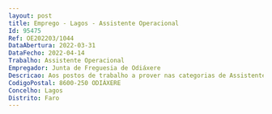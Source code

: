 ```yaml
--- 
layout: post
title: Emprego - Lagos - Assistente Operacional
Id: 95475
Ref: OE202203/1044
DataAbertura: 2022-03-31
DataFecho: 2022-04-14
Trabalho: Assistente Operacional
Empregador: Junta de Freguesia de Odiáxere
Descricao: Aos postos de trabalho a prover nas categorias de Assistente Operacional, compete lhes exercer funções de natureza executiva, de caráter manual ou mecânico, enquadradas em diretivas gerais bem definidas e com graus de complexidade variáveis  executa tarefas elementares de apoio, indispensáveis ao funcionamento dos órgãos e serviços, podendo comportar esforço físico, competindo lhes, entre outras as seguintes tarefas Ref. 3)   Proceder à conservação e reparação do património móvel e imóvel da freguesia, arruamentos e caminhos rurais, espaços ajardinados e montagem e desmontagem de estruturas  proceder à varredura e limpeza de arruamentos e caminhos rurais, extirpação de ervas, limpeza dos vários edifícios afetos à Junta e espaços públicos, remoção de lixos e equiparados  proceder à abertura e aterro de sepulturas, ao depósito e levantamento de restos mortais e cuidar das diversas áreas do cemitério  proceder à abertura, encerramento, limpeza e cobrança nos mercados e arrumar e controlar todos os bens e equipamentos a eles afetos  conduzir viaturas ligeiras para transporte de pessoas e bens, tendo em atenção a segurança dos utilizadores e dos bens e zelar pela correta utilização, limpeza e manutenção dos equipamentos e ferramentas à sua guarda procedendo, quando necessário, à reparação dos mesmos.
CodigoPostal: 8600-250 ODIÁXERE
Concelho: Lagos
Distrito: Faro
--- 
```

